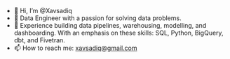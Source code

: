 - 👋 Hi, I’m @Xavsadiq
- 👀 Data Engineer with a passion for solving data problems. 
- 🌱 Experience building data pipelines, warehousing, modelling, and dashboarding. With an emphasis on these skills: SQL, Python, BigQuery, dbt, and Fivetran.
- 📫 How to reach me: xavsadiq@gmail.com

<!---
Xavsadiq/Xavsadiq is a ✨ special ✨ repository because its `README.md` (this file) appears on your GitHub profile.
You can click the Preview link to take a look at your changes.
--->
